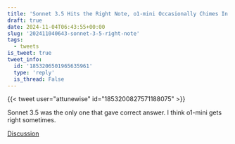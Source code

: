 ```yaml
---
title: 'Sonnet 3.5 Hits the Right Note, o1-mini Occasionally Chimes In'
draft: true
date: 2024-11-04T06:43:55+00:00
slug: '202411040643-sonnet-3-5-right-note'
tags:
  - tweets
is_tweet: true
tweet_info:
  id: '1853206501965635961'
  type: 'reply'
  is_thread: False
---
```




{{< tweet user="attunewise" id="1853200827571188075" >}}

Sonnet 3.5 was the only one that gave correct answer. I think o1-mini gets right sometimes.

[Discussion](https://x.com/sytelus/status/1853206501965635961)
